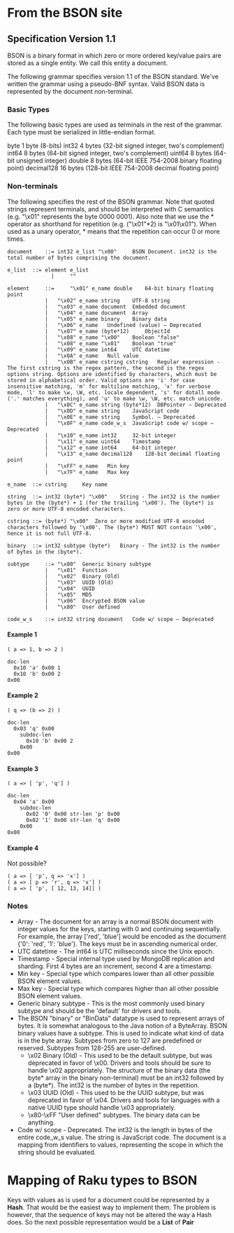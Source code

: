 # From the BSON site
## Specification Version 1.1

BSON is a binary format in which zero or more ordered key/value pairs are stored as a single entity. We call this entity a document.

The following grammar specifies version 1.1 of the BSON standard. We've written the grammar using a pseudo-BNF syntax. Valid BSON data is represented by the document non-terminal.

### Basic Types

The following basic types are used as terminals in the rest of the grammar. Each type must be serialized in little-endian format.

byte 	  1 byte (8-bits)
int32 	4 bytes (32-bit signed integer, two's complement)
int64 	8 bytes (64-bit signed integer, two's complement)
uint64 	8 bytes (64-bit unsigned integer)
double 	8 bytes (64-bit IEEE 754-2008 binary floating point)
decimal128 	16 bytes (128-bit IEEE 754-2008 decimal floating point)

### Non-terminals

The following specifies the rest of the BSON grammar. Note that quoted strings represent terminals, and should be interpreted with C semantics (e.g. "\x01" represents the byte 0000 0001). Also note that we use the * operator as shorthand for repetition (e.g. ("\x01"*2) is "\x01\x01"). When used as a unary operator, * means that the repetition can occur 0 or more times.
```
document 	::= int32 e_list "\x00" 	BSON Document. int32 is the total number of bytes comprising the document.

e_list 	::= element e_list 	
	          | 	"" 	

element 	::= 	"\x01" e_name double 	64-bit binary floating point
          	| 	"\x02" e_name string 	UTF-8 string
          	| 	"\x03" e_name document 	Embedded document
          	| 	"\x04" e_name document 	Array
          	| 	"\x05" e_name binary 	Binary data
          	| 	"\x06" e_name 	Undefined (value) — Deprecated
          	| 	"\x07" e_name (byte*12) 	ObjectId
          	| 	"\x08" e_name "\x00" 	Boolean "false"
          	| 	"\x08" e_name "\x01" 	Boolean "true"
          	| 	"\x09" e_name int64 	UTC datetime
          	| 	"\x0A" e_name 	Null value
          	| 	"\x0B" e_name cstring cstring 	Regular expression - The first cstring is the regex pattern, the second is the regex options string. Options are identified by characters, which must be stored in alphabetical order. Valid options are 'i' for case insensitive matching, 'm' for multiline matching, 'x' for verbose mode, 'l' to make \w, \W, etc. locale dependent, 's' for dotall mode ('.' matches everything), and 'u' to make \w, \W, etc. match unicode.
          	| 	"\x0C" e_name string (byte*12) 	DBPointer — Deprecated
          	| 	"\x0D" e_name string 	JavaScript code
          	| 	"\x0E" e_name string 	Symbol. — Deprecated
          	| 	"\x0F" e_name code_w_s 	JavaScript code w/ scope — Deprecated
          	| 	"\x10" e_name int32 	32-bit integer
          	| 	"\x11" e_name uint64 	Timestamp
          	| 	"\x12" e_name int64 	64-bit integer
          	| 	"\x13" e_name decimal128 	128-bit decimal floating point
          	| 	"\xFF" e_name 	Min key
          	| 	"\x7F" e_name 	Max key

e_name 	::= cstring 	Key name

string 	::= int32 (byte*) "\x00" 	String - The int32 is the number bytes in the (byte*) + 1 (for the trailing '\x00'). The (byte*) is zero or more UTF-8 encoded characters.

cstring ::= (byte*) "\x00" 	Zero or more modified UTF-8 encoded characters followed by '\x00'. The (byte*) MUST NOT contain '\x00', hence it is not full UTF-8.

binary 	::= int32 subtype (byte*) 	Binary - The int32 is the number of bytes in the (byte*).

subtype 	::= "\x00" 	Generic binary subtype
        	| 	"\x01" 	Function
        	| 	"\x02" 	Binary (Old)
        	| 	"\x03" 	UUID (Old)
        	| 	"\x04" 	UUID
        	| 	"\x05" 	MD5
        	| 	"\x06" 	Encrypted BSON value
        	| 	"\x80" 	User defined

code_w_s 	::= int32 string document 	Code w/ scope — Deprecated
```

#### Example 1
```
( a => 1, b => 2 )

doc-len
  0x10 'a' 0x00 1
  0x10 'b' 0x00 2
0x00
```

#### Example 2
```
( q => (b => 2) )

doc-len
  0x03 'q' 0x00
    subdoc-len
      0x10 'b' 0x00 2
    0x00
0x00
```

#### Example 3
```
( a => [ 'p', 'q'] )

doc-len
  0x04 'a' 0x00
    subdoc-len
      0x02 '0' 0x00 str-len 'p' 0x00
      0x02 '1' 0x00 str-len 'q' 0x00
    0x00
0x00
```

#### Example 4
Not possible?
```
( a => [ 'p', q => 'x'] )
( a => [ p => 'r', q => 'x'] )
( a => [ 'p', [ 12, 13, 14]] )
```

### Notes
* Array - The document for an array is a normal BSON document with integer values for the keys, starting with 0 and continuing sequentially. For example, the array ['red', 'blue'] would be encoded as the document {'0': 'red', '1': 'blue'}. The keys must be in ascending numerical order.
* UTC datetime - The int64 is UTC milliseconds since the Unix epoch.
* Timestamp - Special internal type used by MongoDB replication and sharding. First 4 bytes are an increment, second 4 are a timestamp.
* Min key - Special type which compares lower than all other possible BSON element values.
* Max key - Special type which compares higher than all other possible BSON element values.
* Generic binary subtype - This is the most commonly used binary subtype and should be the 'default' for drivers and tools.
* The BSON "binary" or "BinData" datatype is used to represent arrays of bytes. It is somewhat analogous to the Java notion of a ByteArray. BSON binary values have a subtype. This is used to indicate what kind of data is in the byte array. Subtypes from zero to 127 are predefined or reserved. Subtypes from 128-255 are user-defined.
  * \x02 Binary (Old) - This used to be the default subtype, but was deprecated in favor of \x00. Drivers and tools should be sure to handle \x02 appropriately. The structure of the binary data (the byte* array in the binary non-terminal) must be an int32 followed by a (byte*). The int32 is the number of bytes in the repetition.
  * \x03 UUID (Old) - This used to be the UUID subtype, but was deprecated in favor of \x04. Drivers and tools for languages with a native UUID type should handle \x03 appropriately.
  * \x80-\xFF "User defined" subtypes. The binary data can be anything.
* Code w/ scope - Deprecated. The int32 is the length in bytes of the entire code_w_s value. The string is JavaScript code. The document is a mapping from identifiers to values, representing the scope in which the string should be evaluated.

# Mapping of Raku types to BSON

Keys with values as is used for a document could be represented by a **Hash**. That would be the easiest way to implement them. The problem is however, that the sequence of keys may not be altered the way a Hash does. So the next possible representation would be a **List** of **Pair**
